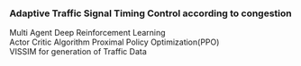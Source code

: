 ### Adaptive Traffic Signal Timing Control according to congestion

Multi Agent Deep Reinforcement Learning  
Actor Critic Algorithm
Proximal Policy Optimization(PPO)  
VISSIM for generation of Traffic Data
